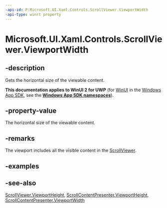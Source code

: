 ```yaml
---
-api-id: P:Microsoft.UI.Xaml.Controls.ScrollViewer.ViewportWidth
-api-type: winrt property
---
```


<!-- Property syntax
public double ViewportWidth { get; }
-->

# Microsoft.UI.Xaml.Controls.ScrollViewer.ViewportWidth

## -description
Gets the horizontal size of the viewable content.

**This documentation applies to WinUI 2 for UWP** (for [WinUI](/windows/apps/winui/winui3/) in the [Windows App SDK](/windows/apps/windows-app-sdk/), see the **[Windows App SDK namespaces](/windows/windows-app-sdk/api/winrt/)**).

## -property-value
The horizontal size of the viewable content.

## -remarks
The viewport includes all the visible content in the [ScrollViewer](scrollviewer.md).

## -examples

## -see-also
[ScrollViewer.ViewportHeight](scrollviewer_viewportheight.md), [ScrollContentPresenter.ViewportHeight](scrollcontentpresenter_viewportheight.md), [ScrollContentPresenter.ViewportWidth](scrollcontentpresenter_viewportwidth.md)
